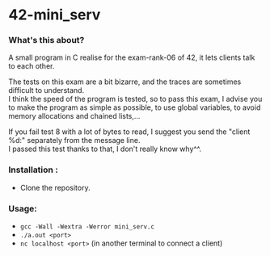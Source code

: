 # 42-mini_serv

### What's this about?
A small program in C realise for the exam-rank-06 of 42, it lets clients talk to each other.

The tests on this exam are a bit bizarre, and the traces are sometimes difficult to understand.  
I think the speed of the program is tested, so to pass this exam, I advise you to make the program as simple as possible, to use global variables, to avoid memory allocations and chained lists,...  

If you fail test 8 with a lot of bytes to read, I suggest you send the "client %d:" separately from the message line.  
I passed this test thanks to that, I don't really know why^^.

### Installation :
- Clone the repository.

### Usage:
- ```gcc -Wall -Wextra -Werror mini_serv.c```  
- ```./a.out <port>```
- ```nc localhost <port>``` (in another terminal to connect a client)
